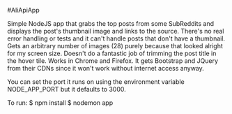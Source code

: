 #AliApiApp

Simple NodeJS app that grabs the top posts from some SubReddits and displays the post's thumbnail image and links to the source. There's no real error handling or tests and it can't handle posts that don't have a thumbnail. Gets an arbitrary number of images (28) purely because that looked alright for my screen size. Doesn't do a fantastic job of trimming the post title in the hover tile. Works in Chrome and Firefox. It gets Bootstrap and JQuery from their CDNs since it won't work without internet access anyway.

You can set the port it runs on using the environment variable NODE_APP_PORT but it defaults to 3000.

To run:
$ npm install
$ nodemon app